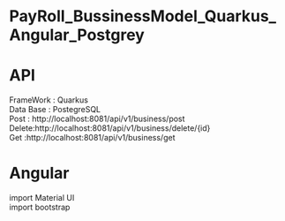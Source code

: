 # PayRoll_BussinessModel_Quarkus_Angular_Postgrey


<h1><b> API </h1></b>
FrameWork : Quarkus <br>
Data Base : PostegreSQL <br>
Post  : http://localhost:8081/api/v1/business/post <br>
Delete:http://localhost:8081/api/v1/business/delete/{id} <br>
Get   :http://localhost:8081/api/v1/business/get


<h1>Angular</h1>
import Material UI <br>
import bootstrap
